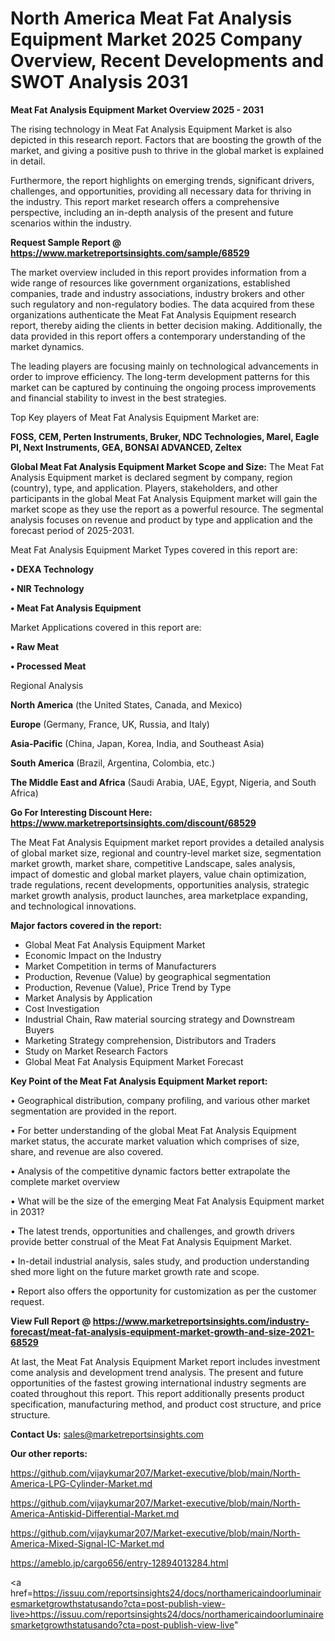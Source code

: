 # North America Meat Fat Analysis Equipment Market 2025 Company Overview, Recent Developments and SWOT Analysis 2031

<Strong> Meat Fat Analysis Equipment Market Overview 2025 - 2031</strong>

The rising technology in Meat Fat Analysis Equipment Market is also depicted in this research report. Factors that are boosting the growth of the market, and giving a positive push to thrive in the global market is explained in detail.

Furthermore, the report highlights on emerging trends, significant drivers, challenges, and opportunities, providing all necessary data for thriving in the industry. This report market research offers a comprehensive perspective, including an in-depth analysis of the present and future scenarios within the industry.

<strong>Request Sample Report @ <a href=https://www.marketreportsinsights.com/sample/68529>https://www.marketreportsinsights.com/sample/68529</a></strong>

The market overview included in this report provides information from a wide range of resources like government organizations, established companies, trade and industry associations, industry brokers and other such regulatory and non-regulatory bodies. The data acquired from these organizations authenticate the Meat Fat Analysis Equipment research report, thereby aiding the clients in better decision making. Additionally, the data provided in this report offers a contemporary understanding of the market dynamics.

The leading players are focusing mainly on technological advancements in order to improve efficiency. The long-term development patterns for this market can be captured by continuing the ongoing process improvements and financial stability to invest in the best strategies.

Top Key players of Meat Fat Analysis Equipment Market are:

<strong>FOSS, CEM, Perten Instruments, Bruker, NDC Technologies, Marel, Eagle PI, Next Instruments, GEA, BONSAI ADVANCED, Zeltex</strong>

<strong><b>Global Meat Fat Analysis Equipment Market Scope and Size:</b></strong>
The Meat Fat Analysis Equipment market is declared segment by company, region (country), type, and application. Players, stakeholders, and other participants in the global Meat Fat Analysis Equipment market will gain the market scope as they use the report as a powerful resource. The segmental analysis focuses on revenue and product by type and application and the forecast period of 2025-2031.

Meat Fat Analysis Equipment Market Types covered in this report are:

<strong>• DEXA Technology

• NIR Technology

• Meat Fat Analysis Equipment</strong>

Market Applications covered in this report are:

<strong>• Raw Meat

• Processed Meat</strong> 

Regional Analysis

<strong>North America</strong> (the United States, Canada, and Mexico)

<strong>Europe</strong> (Germany, France, UK, Russia, and Italy)

<strong>Asia-Pacific</strong> (China, Japan, Korea, India, and Southeast Asia)

<strong>South America</strong> (Brazil, Argentina, Colombia, etc.)

<strong>The Middle East and Africa</strong> (Saudi Arabia, UAE, Egypt, Nigeria, and South Africa)

<strong>Go For Interesting Discount Here: <a href=https://www.marketreportsinsights.com/discount/68529>https://www.marketreportsinsights.com/discount/68529</a></strong>

The Meat Fat Analysis Equipment market report provides a detailed analysis of global market size, regional and country-level market size, segmentation market growth, market share, competitive Landscape, sales analysis, impact of domestic and global market players, value chain optimization, trade regulations, recent developments, opportunities analysis, strategic market growth analysis, product launches, area marketplace expanding, and technological innovations.

<strong><b>Major factors covered in the report:</b></strong>
<ul>
  <li>Global Meat Fat Analysis Equipment Market </li>
  <li>Economic Impact on the Industry</li>
  <li>Market Competition in terms of Manufacturers</li>
  <li>Production, Revenue (Value) by geographical segmentation</li>
  <li>Production, Revenue (Value), Price Trend by Type</li>
  <li>Market Analysis by Application</li>
  <li>Cost Investigation</li>
  <li>Industrial Chain, Raw material sourcing strategy and Downstream Buyers</li>
  <li>Marketing Strategy comprehension, Distributors and Traders</li>
  <li>Study on Market Research Factors</li>
  <li>Global Meat Fat Analysis Equipment Market Forecast</li>
</ul>

<strong><b>Key Point of the Meat Fat Analysis Equipment Market report:</b></strong>

• Geographical distribution, company profiling, and various other market segmentation are provided in the report.

• For better understanding of the global Meat Fat Analysis Equipment market status, the accurate market valuation which comprises of size, share, and revenue are also covered.

• Analysis of the competitive dynamic factors better extrapolate the complete market overview

• What will be the size of the emerging Meat Fat Analysis Equipment market in 2031?

• The latest trends, opportunities and challenges, and growth drivers provide better construal of the Meat Fat Analysis Equipment Market.

• In-detail industrial analysis, sales study, and production understanding shed more light on the future market growth rate and scope.

• Report also offers the opportunity for customization as per the customer request.

<strong><b>View Full Report @ <a href=https://www.marketreportsinsights.com/industry-forecast/meat-fat-analysis-equipment-market-growth-and-size-2021-68529>https://www.marketreportsinsights.com/industry-forecast/meat-fat-analysis-equipment-market-growth-and-size-2021-68529</a></b></strong>


At last, the Meat Fat Analysis Equipment Market report includes investment come analysis and development trend analysis. The present and future opportunities of the fastest growing international industry segments are coated throughout this report. This report additionally presents product specification, manufacturing method, and product cost structure, and price structure.

<strong>Contact Us:</strong>
sales@marketreportsinsights.com

<strong>Our other reports:</strong>

<a href=https://github.com/vijaykumar207/Market-executive/blob/main/North-America-LPG-Cylinder-Market.md>https://github.com/vijaykumar207/Market-executive/blob/main/North-America-LPG-Cylinder-Market.md</a>

<a href=https://github.com/vijaykumar207/Market-executive/blob/main/North-America-Antiskid-Differential-Market.md>https://github.com/vijaykumar207/Market-executive/blob/main/North-America-Antiskid-Differential-Market.md</a>

<a href=https://github.com/vijaykumar207/Market-executive/blob/main/North-America-Mixed-Signal-IC-Market.md>https://github.com/vijaykumar207/Market-executive/blob/main/North-America-Mixed-Signal-IC-Market.md</a>

<a href=https://ameblo.jp/cargo656/entry-12894013284.html>https://ameblo.jp/cargo656/entry-12894013284.html</a>

<a href=https://issuu.com/reportsinsights24/docs/northamericaindoorluminairesmarketgrowthstatusando?cta=post-publish-view-live>https://issuu.com/reportsinsights24/docs/northamericaindoorluminairesmarketgrowthstatusando?cta=post-publish-view-live</a>"
